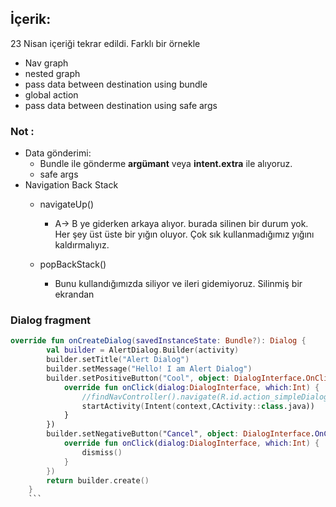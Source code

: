 ## İçerik:
23 Nisan içeriği tekrar edildi. Farklı bir örnekle
- Nav graph
- nested graph
- pass data between destination using bundle
- global action
- pass data between destination using safe args

### Not :
- Data gönderimi:
  - Bundle ile gönderme **argümant**  veya **intent.extra**  ile alıyoruz.
  - safe args 
- Navigation Back Stack
  - navigateUp()
    - A-> B ye giderken arkaya alıyor. burada silinen bir durum yok. Her şey üst üste bir yığın oluyor. Çok sık kullanmadığımız yığını kaldırmalıyız.

  - popBackStack()
    - Bunu kullandığımızda siliyor ve ileri gidemiyoruz. Silinmiş bir ekrandan



### Dialog fragment
```Kotlin
override fun onCreateDialog(savedInstanceState: Bundle?): Dialog {
        val builder = AlertDialog.Builder(activity)
        builder.setTitle("Alert Dialog")
        builder.setMessage("Hello! I am Alert Dialog")
        builder.setPositiveButton("Cool", object: DialogInterface.OnClickListener {
            override fun onClick(dialog:DialogInterface, which:Int) {
                //findNavController().navigate(R.id.action_simpleDialog_to_CActivity)
                startActivity(Intent(context,CActivity::class.java))
            }
        })
        builder.setNegativeButton("Cancel", object: DialogInterface.OnClickListener {
            override fun onClick(dialog:DialogInterface, which:Int) {
                dismiss()
            }
        })
        return builder.create()
    }
    ```
